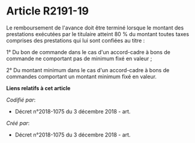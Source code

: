 # Article R2191-19

Le remboursement de l'avance doit être terminé lorsque le montant des prestations exécutées par le titulaire atteint 80 % du
montant toutes taxes comprises des prestations qui lui sont confiées au titre :

1° Du bon de commande dans le cas d'un accord-cadre à bons de commande ne comportant pas de minimum fixé en valeur ;

2° Du montant minimum dans le cas d'un accord-cadre à bons de commandes comportant un montant minimum fixé en valeur.

**Liens relatifs à cet article**

_Codifié par_:

  - Décret n°2018-1075 du 3 décembre 2018 - art.

_Créé par_:

  - Décret n°2018-1075 du 3 décembre 2018 - art.
